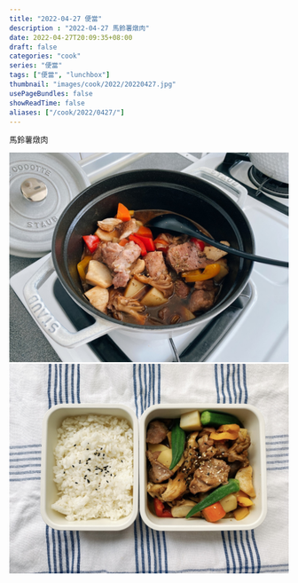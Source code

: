 ```yaml
---
title: "2022-04-27 便當"
description : "2022-04-27 馬鈴薯燉肉"
date: 2022-04-27T20:09:35+08:00
draft: false
categories: "cook"
series: "便當"
tags: ["便當", "lunchbox"]
thumbnail: "images/cook/2022/20220427.jpg"
usePageBundles: false
showReadTime: false
aliases: ["/cook/2022/0427/"]
---
```


馬鈴薯燉肉

![2022-04-27 馬鈴薯燉肉](20220427_bento_1.jpg)
![2022-04-27 馬鈴薯燉肉](20220427_bento_2.jpg)
